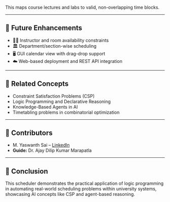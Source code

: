 
This maps course lectures and labs to valid, non-overlapping time blocks.

---

## 🔮 Future Enhancements

- 🧑‍🏫 Instructor and room availability constraints
- 🏛️ Department/section-wise scheduling
- 🖥️ GUI calendar view with drag-drop support
- ☁️ Web-based deployment and REST API integration

---

## 📘 Related Concepts

- Constraint Satisfaction Problems (CSP)
- Logic Programming and Declarative Reasoning
- Knowledge-Based Agents in AI
- Timetabling problems in combinatorial optimization

---

## 🤝 Contributors

- M. Yaswanth Sai – [LinkedIn]([https://www.linkedin.com/in/your-profile](http://www.linkedin.com/in/yaswanth-sai-mannem-800a75258))
- **Guide:** Dr. Ajay Dilip Kumar Marapatla

---


## 🏁 Conclusion

This scheduler demonstrates the practical application of logic programming in automating real-world scheduling problems within university systems, showcasing AI concepts like CSP and agent-based reasoning.

